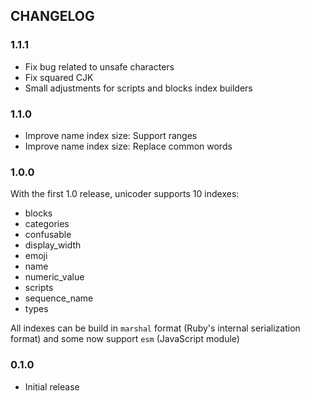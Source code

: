## CHANGELOG

### 1.1.1

- Fix bug related to unsafe characters
- Fix squared CJK
- Small adjustments for scripts and blocks index builders

### 1.1.0

- Improve name index size: Support ranges
- Improve name index size: Replace common words

### 1.0.0

With the first 1.0 release, unicoder supports 10 indexes:

- blocks
- categories
- confusable
- display_width
- emoji
- name
- numeric_value
- scripts
- sequence_name
- types

All indexes can be build in `marshal` format (Ruby's internal
serialization format) and some now support `esm` (JavaScript module)

### 0.1.0

* Initial release

